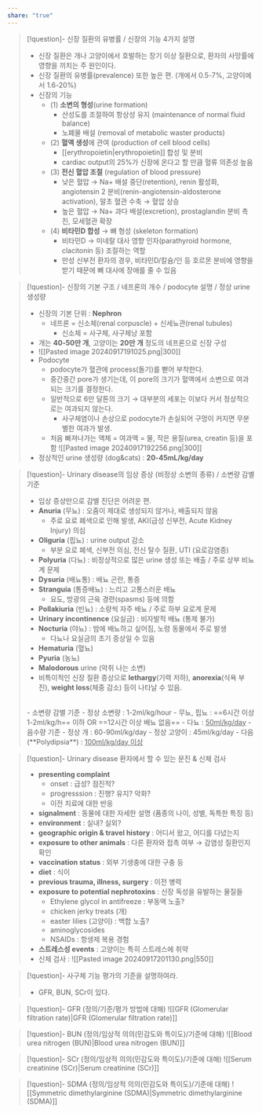 ```yaml
---
share: "true"
---
```


>[!question]- 신장 질환의 유병률 / 신장의 기능 4가지 설명
>- 신장 질환은 개나 고양이에서 호발하는 장기 이상 질환으로, 환자의 사망률에 영향을 끼치는 주 원인이다.
> - 신장 질환의 유병률(prevalence) 또한 높은 편. (개에서 0.5-7%, 고양이에서 1.6-20%)
> - 신장의 기능
> 	- (1) **소변의 형성**(urine formation)
> 		- 산성도를 조절하여 항상성 유지 (maintenance of normal fluid balance)
> 		- 노폐물 배설 (removal of metabolic waster products)
> 	- (2) **혈액 생성**에 관여 (production of cell blood cells)
> 		- [[erythropoietin|erythropoietin]] 합성 및 분비
> 		- cardiac output의 25%가 신장에 온다고 할 만큼 혈류 의존성 높음
> 	- (3) **전신 혈압 조절** (regulation of blood pressure)
> 		- 낮은 혈압 → Na+ 배설 중단(retention), renin 활성화, angiotensin 2 분비(renin-angiotensin-aldosterone activation), 말초 혈관 수축 → 혈압 상승
> 		- 높은 혈압 → Na+ 과다 배설(excretion), prostaglandin 분비 촉진, 모세혈관 확장
> 	- (4) **비타민D 합성** → 뼈 형성 (skeleton formation)
> 		- 비타민D → 미네랄 대사 영향 인자(parathyroid hormone, clacitonin 등) 조절하는 역할
> 		- 만성 신부전 환자의 경우, 비타민D/칼슘/인 등 호르몬 분비에 영향을 받기 때문에 뼈 대사에 장애를 줄 수 있음

>[!question]- 신장의 기본 구조 / 네프론의 개수 / podocyte 설명 / 정상 urine 생성량
>- 신장의 기본 단위 : **Nephron**
> 	- 네프론 = 신소체(renal corpuscle) + 신세뇨관(renal tubules)
> 		- 신소체 = 사구체, 사구체낭 포함
> - 개는 **40-50만 개**, 고양이는 **20만 개** 정도의 네프론으로 신장 구성
> - ![[Pasted image 20240917191025.png|300]]
> - Podocyte
> 	- podocyte가 혈관에 process(돌기)를 뻗어 부착한다.
>	- 중간중간 pore가 생기는데, 이 pore의 크기가 혈액에서 소변으로 여과되는 크기를 결정한다.
>	- 일반적으로 6만 달톤의 크기 → 대부분의 세포는 이보다 커서 정상적으로는 여과되지 않는다.
>		- 사구체염이나 손상으로 podocyte가 손실되어 구멍이 커지면 무분별한 여과가 발생.
>	- 처음 빠져나가는 액체 = 여과액 = 물, 작은 용질(urea, creatin 등)을 포함
>	![[Pasted image 20240917192256.png|300]]
> - 정상적인 urine 생성량 (dog&cats) : **20-45mL/kg/day**


>[!question]- Urinary disease의 임상 증상 (비정상 소변의 종류) / 소변량 감별 기준
>- 임상 증상만으로 감별 진단은 어려운 편.
> - **Anuria** (무뇨) : 오줌이 제대로 생성되지 않거나, 배출되지 않음
> 	- 주로 요로 폐색으로 인해 발생, AKI(급성 신부전, Acute Kidney Injury) 의심
> - **Oliguria** (핍뇨) : urine output 감소
> 	- 부분 요로 폐색, 신부전 의심, 전신 탈수 질환, UTI (요로감염증)
> - **Polyuria** (다뇨) : 비정상적으로 많은 urine 생성 또는 배출 / 주로 상부 비뇨계 문제
> - **Dysuria** (배뇨통) : 배뇨 곤란, 통증
> - **Stranguia** (통증배뇨) : 느리고 고통스러운 배뇨
> 	- 요도, 방광의 근육 경련(spasms) 등에 의함
> - **Pollakiuria** (빈뇨) : 소량씩 자주 배뇨 / 주로 하부 요로계 문제
> - **Urinary incontinence** (요실금) : 비자발적 배뇨 (통제 불가)
> - **Nocturia** (야뇨) : 밤에 배뇨하고 싶어짐, 노령 동물에서 주로 발생
> 	- 다뇨나 요실금의 초기 증상일 수 있음
> - **Hematuria** (혈뇨)
> - **Pyuria** (농뇨)
> - **Malodorous** urine (악취 나는 소변)
> - 비특이적인 신장 질환 증상으로 **lethargy**(기력 저하), **anorexia**(식욕 부진), **weight loss**(체중 감소) 등이 나타날 수 있음.
> <br>
> -  소변량 감별 기준
>	- 정상 소변량 : 1-2ml/kg/hour
>	- 무뇨, 핍뇨 : ==6시간 이상 1-2ml/kg/h== 이하 OR ==12시간 이상 배뇨 없음==
>	- 다뇨 : <u>50ml/kg/day</u>
>	- 음수량 기준
>		- 정상 개 : 60-90ml/kg/day
>		- 정상 고양이 : 45ml/kg/day
>		- 다음(**Polydipsia**) : <u>100ml/kg/day 이상</u>


>[!question]- Urinary disease 환자에서 할 수 있는 문진 & 신체 검사
>
> - **presenting complaint**
> 	-  onset : 급성? 점진적?
> 	- progresssion : 진행? 유지? 악화?
> 	- 이전 치료에 대한 반응
> - **signalment** : 동물에 대한 자세한 설명 (품종의 나이, 성별, 독특한 특징 등)
> - **environment** : 실내? 실외?
> - **geographic origin & travel history** : 어디서 왔고, 어디를 다녔는지
> - **exposure to other animals** : 다른 환자와 접촉 여부 → 감염성 질환인지 확인
> - **vaccination status** : 외부 기생충에 대한 구충 등
> - **diet** : 식이
> - **previous trauma, illness, surgery** : 이전 병력
> - **exposure to potential nephrotoxins** : 신장 독성을 유발하는 물질들
> 	- Ethylene glycol in antifreeze : 부동액 노출?
> 	- chicken jerky treats (개)
> 	- easter lilies (고양이) : 백합 노출?
> 	- aminoglycosides
> 	- NSAIDs : 항생제 복용 경험
> - **스트레스성 events** : 고양이는 특히 스트레스에 취약
> - 신체 검사 : ![[Pasted image 20240917201130.png|550]]


>[!question]- 사구체 기능 평가의 기준을 설명하여라.
>- GFR, BUN, SCr이 있다.

>[!question]- GFR (정의/기준/평가 방법에 대해)
>![[GFR (Glomerular filtration rate)|GFR (Glomerular filtration rate)]]


>[!question]- BUN (정의/임상적 의의(민감도와 특이도)/기준에 대해)
>![[Blood urea nitrogen (BUN)|Blood urea nitrogen (BUN)]]



>[!question]- SCr (정의/임상적 의의(민감도와 특이도)/기준에 대해)
>![[Serum creatinine (SCr)|Serum creatinine (SCr)]]


>[!question]- SDMA (정의/임상적 의의(민감도와 특이도)/기준에 대해)
>![[Symmetric dimethylarginine (SDMA)|Symmetric dimethylarginine (SDMA)]]


